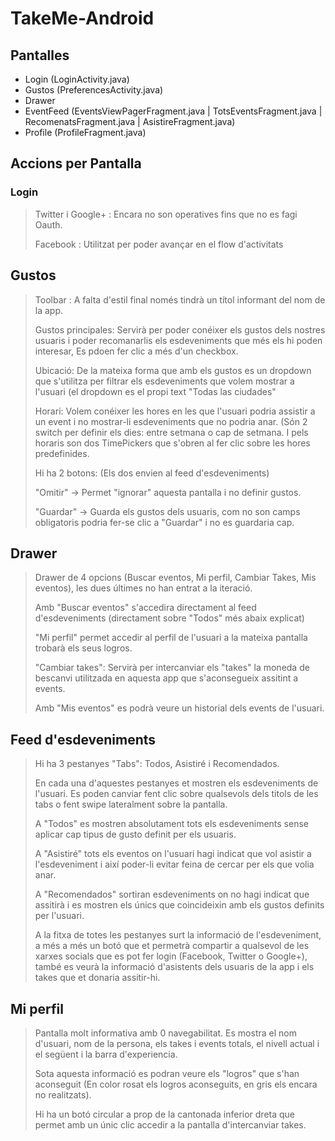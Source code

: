 # TakeMe-Android

## Pantalles
  - Login (LoginActivity.java)
  - Gustos (PreferencesActivity.java)
  - Drawer
  - EventFeed (EventsViewPagerFragment.java | TotsEventsFragment.java | RecomenatsFragment.java | AsistireFragment.java)
  - Profile (ProfileFragment.java)
  
## Accions per Pantalla
### Login
  > Twitter i Google+ : Encara no son operatives fins que no es fagi Oauth.
  >
  > Facebook : Utilitzat per poder avançar en el flow d'activitats

## Gustos
  > Toolbar : A falta d'estil final només tindrà un títol informant del nom de la app.
  >
  > Gustos principales: Servirà per poder conéixer els gustos dels 
  > nostres usuaris i poder recomanarlis els esdeveniments que més els hi poden interesar,
  > Es pdoen fer clic a més d'un checkbox.
  >
  > Ubicació: De la mateixa forma que amb els gustos es un dropdown que s'utilitza per filtrar
  > els esdeveniments que volem mostrar a l'usuari (el dropdown es el propi text "Todas las ciudades"
  >
  > Horari: Volem conéixer les hores en les que l'usuari podria assistir a un event i no mostrar-li
  > esdeveniments que no podria anar. (Són 2 switch per definir els dies: entre setmana o cap de setmana.
  > I pels horaris son dos TimePickers que s'obren al fer clic sobre les hores predefinides.
  >
  > Hi ha 2 botons: (Els dos envien al feed d'esdeveniments)
  >
  > "Omitir" -> Permet "ignorar" aquesta pantalla i no definir gustos.
  >
  > "Guardar" -> Guarda els gustos dels usuaris, com no son camps obligatoris podria fer-se clic a "Guardar" 
  > i no es guardaria cap.
  
## Drawer
  > Drawer de 4 opcions (Buscar eventos, Mi perfil, Cambiar Takes, Mis eventos), les dues últimes no han
  > entrat a la iteració.
  >
  > Amb "Buscar eventos" s'accedira directament al feed d'esdeveniments (directament sobre "Todos" més abaix explicat)
  > 
  > "Mi perfil" permet accedir al perfil de l'usuari a la mateixa pantalla trobarà els seus logros.
  >
  > "Cambiar takes": Servirà per intercanviar els "takes" la moneda de bescanvi utilitzada en aquesta app que 
  > s'aconsegueix assitint a events.
  >
  > Amb "Mis eventos" es podrà veure un historial dels events de l'usuari.
  
## Feed d'esdeveniments
  > Hi ha 3 pestanyes "Tabs": Todos, Asistiré i Recomendados.
  >
  > En cada una d'aquestes pestanyes et mostren els esdeveniments de l'usuari. Es poden canviar fent clic sobre
  > qualsevols dels titols de les tabs o fent swipe lateralment sobre la pantalla.
  >
  > A "Todos" es mostren absolutament tots els esdeveniments sense aplicar cap tipus de gusto definit per els usuaris.
  >
  > A "Asistiré" tots els eventos on l'usuari hagi indicat que vol asistir a l'esdeveniment i així
  > poder-li evitar feina de cercar per els que volia anar.
  >
  > A "Recomendados" sortiran esdeveniments on no hagi indicat que assitirà i es mostren els únics 
  > que coincideixin amb els gustos definits per l'usuari.
  >
  > A la fitxa de totes les pestanyes surt la informació de l'esdeveniment, a més a més un botó que et permetrà
  > compartir a qualsevol de les xarxes socials que es pot fer login (Facebook, Twitter o Google+), també 
  > es veurà la informació d'asistents dels usuaris de la app i els takes que et donaria assitir-hi.
  
## Mi perfil
  > Pantalla molt informativa amb 0 navegabilitat. Es mostra el nom d'usuari, nom de la persona, els takes i 
  > events totals, el nivell actual i el següent i la barra d'experiencia.
  >
  > Sota aquesta informació es podran veure els "logros" que s'han aconseguit (En color rosat els logros aconseguits,
  > en gris els encara no realitzats).
  >
  > Hi ha un botó circular a prop de la cantonada inferior dreta que permet amb un únic clic accedir a la
  > pantalla d'intercanviar takes.

